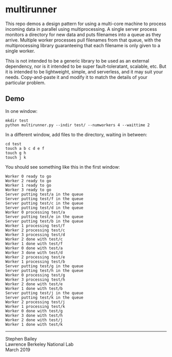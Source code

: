 # multirunner


This repo demos a design pattern for using a multi-core machine to process incoming data in parallel using multiprocessing.  A single server process monitors a directory for new data and puts filenames into a queue as they arrive.  Multiple worker processes pull filenames from that queue, with the multiprocessing library guaranteeing that each filename is only given to a single worker.

This is not intended to be a generic library to be used as an external dependency, nor is it intended to be super fault-toleratant, scalable, etc.  But it is intended to be lightweight, simple, and serverless, and it may suit your needs.  Copy-and-paste it and modify it to match the details of your particular problem.

## Demo

In one window:
```
mkdir test
python multirunner.py --indir test/ --numworkers 4 --waittime 2
```

In a different window, add files to the directory, waiting in between:
```
cd test
touch a b c d e f
touch g h
touch j k
```

You should see something like this in the first window:
```
Worker 0 ready to go
Worker 2 ready to go
Worker 1 ready to go
Worker 3 ready to go
Server putting test/a in the queue
Server putting test/f in the queue
Server putting test/c in the queue
Server putting test/d in the queue
Worker 0 processing test/a
Server putting test/e in the queue
Server putting test/b in the queue
Worker 1 processing test/f
Worker 2 processing test/c
Worker 3 processing test/d
Worker 2 done with test/c
Worker 1 done with test/f
Worker 0 done with test/a
Worker 3 done with test/d
Worker 2 processing test/e
Worker 1 processing test/b
Server putting test/g in the queue
Server putting test/h in the queue
Worker 0 processing test/g
Worker 3 processing test/h
Worker 2 done with test/e
Worker 1 done with test/b
Server putting test/j in the queue
Server putting test/k in the queue
Worker 2 processing test/j
Worker 1 processing test/k
Worker 0 done with test/g
Worker 3 done with test/h
Worker 2 done with test/j
Worker 1 done with test/k
```

<hr/>
Stephen Bailey<br/>
Lawrence Berkeley National Lab<br/>
March 2019<br/>

